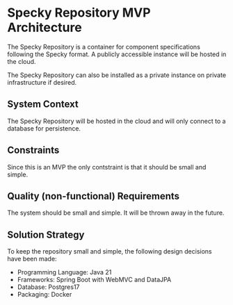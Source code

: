# Specky Repository MVP Architecture

The Specky Repository is a container for component specifications following the Specky format.
A publicly accessible instance will be hosted in the cloud.

The Specky Repository can also be installed as a private instance on private infrastructure if desired.

## System Context

The Specky Repository will be hosted in the cloud and will only connect to a database for persistence.

## Constraints

Since this is an MVP the only contstraint is that it should be small and simple.

## Quality (non-functional) Requirements

The system should be small and simple. It will be thrown away in the future.

## Solution Strategy

To keep the repository small and simple, the following design decisions have been made:
- Programming Language: Java 21
- Frameworks: Spring Boot with WebMVC and DataJPA
- Database: Postgres17
- Packaging: Docker

